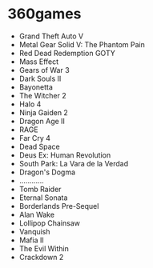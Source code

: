 # 360games
- Grand Theft Auto V
- Metal Gear Solid V: The Phantom Pain
- Red Dead Redemption GOTY
- Mass Effect
- Gears of War 3
- Dark Souls II
- Bayonetta
- The Witcher 2
- Halo 4
- Ninja Gaiden 2
- Dragon Age II
- RAGE
- Far Cry 4
- Dead Space
- Deus Ex: Human Revolution
- South Park: La Vara de la Verdad
- Dragon's Dogma
- ............
- Tomb Raider
- Eternal Sonata
- Borderlands Pre-Sequel
- Alan Wake
- Lollipop Chainsaw
- Vanquish
- Mafia II
- The Evil Within
- Crackdown 2
